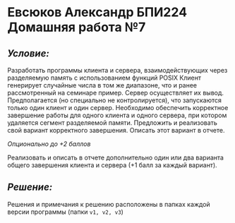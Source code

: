 # Евсюков Александр БПИ224 <br/> Домашняя работа №7
## _Условие:_
Разработать программы клиента и сервера, взаимодействующих через разделяемую память с использованием функций POSIX Клиент генерирует случайные числа в том же диапазоне, что и ранее рассмотренный на семинаре пример. Сервер осуществляет их вывод. Предполагается (но специально не контролируется), что запускаются только один клиент и один сервер. Необходимо обеспечить корректное завершение работы для одного клиента и одного сервера, при котором удаляется сегмент разделяемой памяти. Предложить и реализовать свой вариант корректного завершения. Описать этот вариант в отчете.

_Опционально до +2 баллов_

Реализовать и описать в отчете дополнительно один или два варианта общего завершения клиента и сервера (+1 балл за каждый вариант).


## _Решение:_
Решения и примечания к решению расположены в папках каждой версии программы (папки `v1, v2, v3`)